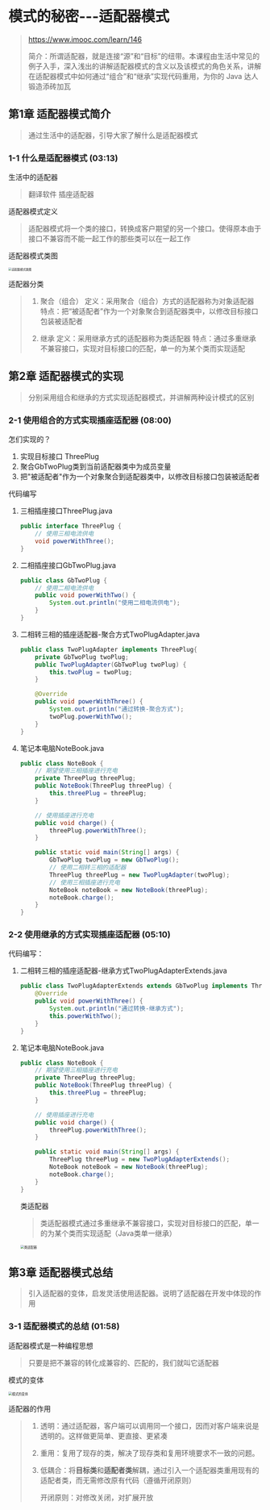 # 模式的秘密---适配器模式

> https://www.imooc.com/learn/146
>
> 简介：所谓适配器，就是连接“源”和“目标”的纽带。本课程由生活中常见的例子入手，深入浅出的讲解适配器模式的含义以及该模式的角色关系，讲解在适配器模式中如何通过“组合”和“继承”实现代码重用，为你的 Java 达人锻造添砖加瓦

## 第1章 适配器模式简介
> 通过生活中的适配器，引导大家了解什么是适配器模式

### 1-1 什么是适配器模式 (03:13)

生活中的适配器

> 翻译软件
> 插座适配器

适配器模式定义

> 适配器模式将一个类的接口，转换成客户期望的另一个接口。使得原本由于接口不兼容而不能一起工作的那些类可以在一起工作

适配器模式类图

<img src="https://tva1.sinaimg.cn/large/006tNbRwgy1ga3gitkzjoj30x40f2wmr.jpg" alt="适配器模式类图" style="zoom:40%;" />

适配器分类

> 1. 聚合（组合）
>    定义：采用聚合（组合）方式的适配器称为对象适配器
>    特点：把“被适配者”作为一个对象聚合到适配器类中，以修改目标接口包装被适配者
>
> 2. 继承
>    定义：采用继承方式的适配器称为类适配器
>    特点：通过多重继承不兼容接口，实现对目标接口的匹配，单一的为某个类而实现适配

## 第2章 适配器模式的实现
> 分别采用组合和继承的方式实现适配器模式，并讲解两种设计模式的区别

### 2-1 使用组合的方式实现插座适配器 (08:00)

怎们实现的？

1. 实现目标接口 ThreePlug
2. 聚合GbTwoPlug类到当前适配器类中为成员变量
3. 把"被适配者"作为一个对象聚合到适配器类中，以修改目标接口包装被适配者



代码编写

1. 三相插座接口ThreePlug.java

   ```java
   public interface ThreePlug {
       // 使用三相电流供电
       void powerWithThree();
   }
   ```

2. 二相插座接口GbTwoPlug.java

   ```java
   public class GbTwoPlug {
       // 使用二相电流供电
       public void powerWithTwo() {
           System.out.println("使用二相电流供电");
       }
   }
   ```

3. 二相转三相的插座适配器-聚合方式TwoPlugAdapter.java

   ```java
   public class TwoPlugAdapter implements ThreePlug{
       private GbTwoPlug twoPlug;
       public TwoPlugAdapter(GbTwoPlug twoPlug) {
           this.twoPlug = twoPlug;
       }
   
       @Override
       public void powerWithThree() {
           System.out.println("通过转换-聚合方式");
           twoPlug.powerWithTwo();
       }
   }
   ```

4. 笔记本电脑NoteBook.java

   ```java
   public class NoteBook {
       // 期望使用三相插座进行充电
       private ThreePlug threePlug;
       public NoteBook(ThreePlug threePlug) {
           this.threePlug = threePlug;
       }
   
       // 使用插座进行充电
       public void charge() {
           threePlug.powerWithThree();
       }
   
       public static void main(String[] args) {
           GbTwoPlug twoPlug = new GbTwoPlug();
           // 使用二相转三相的适配器
           ThreePlug threePlug = new TwoPlugAdapter(twoPlug);
           // 使用三相插座进行充电
           NoteBook noteBook = new NoteBook(threePlug);
           noteBook.charge();
       }
   }
   ```

### 2-2 使用继承的方式实现插座适配器 (05:10)

代码编写：

1. 二相转三相的插座适配器-继承方式TwoPlugAdapterExtends.java

   ```java
   public class TwoPlugAdapterExtends extends GbTwoPlug implements ThreePlug {
       @Override
       public void powerWithThree() {
           System.out.println("通过转换-继承方式");
           this.powerWithTwo();
       }
   }
   ```

2. 笔记本电脑NoteBook.java

   ```java
   public class NoteBook {
       // 期望使用三相插座进行充电
       private ThreePlug threePlug;
       public NoteBook(ThreePlug threePlug) {
           this.threePlug = threePlug;
       }
   
       // 使用插座进行充电
       public void charge() {
           threePlug.powerWithThree();
       }
   
       public static void main(String[] args) {
           ThreePlug threePlug = new TwoPlugAdapterExtends();
           NoteBook noteBook = new NoteBook(threePlug);
           noteBook.charge();
       }
   }
   ```

   

   类适配器

   > 类适配器模式通过多重继承不兼容接口，实现对目标接口的匹配，单一的为某个类而实现适配（Java类单一继承）

   <img src="https://tva1.sinaimg.cn/large/006tNbRwgy1ga3hwd5cxaj30to0c6q8t.jpg" alt="类适配器" style="zoom:45%;" />

## 第3章 适配器模式总结
> 引入适配器的变体，启发灵活使用适配器。说明了适配器在开发中体现的作用

### 3-1 适配器模式的总结 (01:58)

适配器模式是一种编程思想

> 只要是把不兼容的转化成兼容的、匹配的，我们就叫它适配器

模式的变体

<img src="https://tva1.sinaimg.cn/large/006tNbRwgy1ga3h2mrlv3j30u60bejya.jpg" alt="模式的变体" style="zoom:45%;" />

适配器的作用

> 1. 透明：通过适配器，客户端可以调用同一个接口，因而对客户端来说是透明的。这样做更简单、更直接、更紧凑
>
> 2. 重用：复用了现存的类，解决了现存类和复用环境要求不一致的问题。
>
> 3. 低耦合：将**目标类**和**适配者类**解耦，通过引入一个适配器类重用现有的适配者类，而无需修改原有代码（遵循开闭原则）
>
>    开闭原则：对修改关闭，对扩展开放